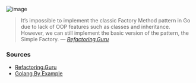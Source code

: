 ![image](https://github.com/pawlobanano/design-patterns-go/assets/1054126/43d4833e-434b-4342-ba35-97738b6bbfa3)

> It’s impossible to implement the classic Factory Method pattern in Go due to lack of OOP features such as classes and inheritance. However, we can still implement the basic version of the pattern, the Simple Factory.
> — <cite>[Refactoring.Guru][1]</cite>

[1]: https://refactoring.guru/design-patterns/factory-method/go/example

### Sources
- [Refactoring.Guru](https://refactoring.guru/design-patterns/factory-method/go/example)
- [Golang By Example](https://golangbyexample.com/golang-factory-design-pattern)
